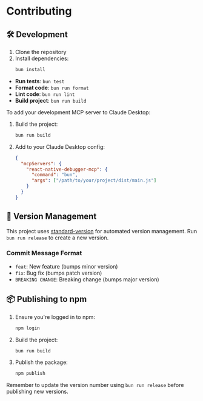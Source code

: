 # Contributing

## 🛠️ Development

1. Clone the repository
2. Install dependencies:
   ```bash
   bun install
   ```

- **Run tests**: `bun test`
- **Format code**: `bun run format`
- **Lint code**: `bun run lint`
- **Build project**: `bun run build`

To add your development MCP server to Claude Desktop:

1. Build the project:
   ```bash
   bun run build
   ```
2. Add to your Claude Desktop config:
   ```json
   {
     "mcpServers": {
       "react-native-debugger-mcp": {
         "command": "bun",
         "args": ["/path/to/your/project/dist/main.js"]
       }
     }
   }
   ```

## 📜 Version Management

This project uses [standard-version](https://github.com/conventional-changelog/standard-version) for automated version management. Run `bun run release` to create a new version.

### Commit Message Format
- `feat`: New feature (bumps minor version)
- `fix`: Bug fix (bumps patch version)
- `BREAKING CHANGE`: Breaking change (bumps major version)

## 📦 Publishing to npm

1. Ensure you're logged in to npm:
   ```bash
   npm login
   ```
2. Build the project:
   ```bash
   bun run build
   ```
3. Publish the package:
   ```bash
   npm publish
   ```
Remember to update the version number using `bun run release` before publishing new versions.
